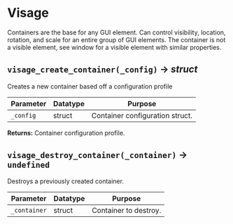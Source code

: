 # Visage
Containers are the base for any GUI element. Can control visibility, location, rotation, and scale for an entire group of GUI elements. The container is not a visible element, see window for a visible element with similar properties.

## `visage_create_container(_config)` → *struct*
Creates a new container based off a configuration profile

| Parameter | Datatype  | Purpose |
|-----------|-----------|---------|
|`_config` |struct |Container configuration struct. |

**Returns:** Container configuration profile.

## `visage_destroy_container(_container)` → `undefined`
Destroys a previously created container.

| Parameter | Datatype  | Purpose |
|-----------|-----------|---------|
|`_container` |struct |Container to destroy. |

















